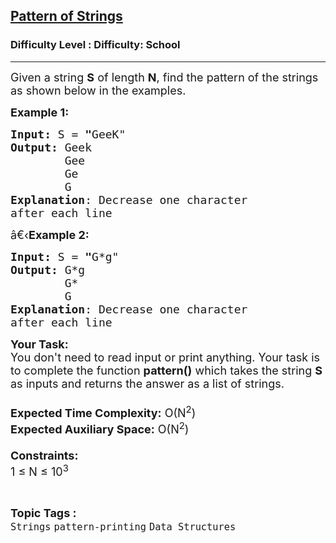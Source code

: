 <h2><a href="https://www.geeksforgeeks.org/problems/pattern-of-strings3829/1?page=1&sortBy=difficulty">Pattern of Strings</a></h2><h3>Difficulty Level : Difficulty: School</h3><hr><div class="problems_problem_content__Xm_eO"><p><span style="font-size:18px">Given a string <strong>S</strong> of length <strong>N</strong>, find the pattern of the strings as shown below in the examples.</span></p>

<p><span style="font-size:18px"><strong>Example 1:</strong></span></p>

<pre><span style="font-size:18px"><strong>Input: </strong>S<strong> </strong>=<strong> "</strong>GeeK"
<strong>Output:</strong> Geek
        Gee
        Ge
        G
<strong>Explanation</strong>: Decrease one character 
after each line</span></pre>

<p><span style="font-size:18px">â€‹<strong>Example 2:</strong></span></p>

<pre><span style="font-size:18px"><strong>Input: </strong>S<strong> </strong>=<strong> "</strong>G*g" 
<strong>Output:</strong> G*g
        G*
        G
<strong>Explanation</strong>: Decrease one character
after each line
</span></pre>

<p><span style="font-size:18px"><strong>Your Task:&nbsp;&nbsp;</strong><br>
You don't need to read input or print anything. Your task is to complete the function <strong>pattern()</strong>&nbsp;which takes the string <strong>S </strong>as inputs and returns the answer as a list of strings.<br>
<br>
<strong>Expected Time Complexity:</strong>&nbsp;O(N<sup>2</sup>)<br>
<strong>Expected Auxiliary Space:</strong>&nbsp;O(N<sup>2</sup>)<br>
<br>
<strong>Constraints:</strong><br>
1 ≤ N&nbsp;≤ 10<sup>3</sup></span></p>
</div><br><p><span style=font-size:18px><strong>Topic Tags : </strong><br><code>Strings</code>&nbsp;<code>pattern-printing</code>&nbsp;<code>Data Structures</code>&nbsp;